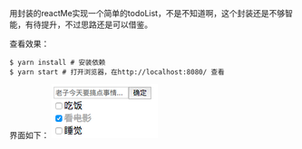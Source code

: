 用封装的reactMe实现一个简单的todoList，不是不知道啊，这个封装还是不够智能，有待提升，不过思路还是可以借鉴。

查看效果：

```
$ yarn install # 安装依赖
$ yarn start # 打开浏览器，在http://localhost:8080/ 查看
```


界面如下：
![image](./static/todoApp.png)
